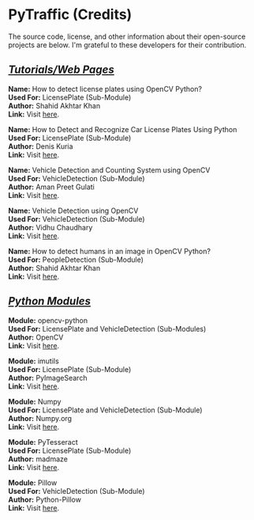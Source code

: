 # PyTraffic (Credits)

The source code, license, and other information about their open-source projects are below. I'm grateful to these developers for their contribution.

## <u><i>Tutorials/Web Pages</i></u>

**Name:** How to detect license plates using OpenCV Python?<br>
**Used For:** LicensePlate (Sub-Module)<br>
**Author:** Shahid Akhtar Khan<br>
**Link:** Visit [here](https://www.tutorialspoint.com/how-to-detect-license-plates-using-opencv-python).<br>

**Name:** How to Detect and Recognize Car License Plates Using Python<br>
**Used For:** LicensePlate (Sub-Module)<br>
**Author:** Denis Kuria<br>
**Link:** Visit [here](https://www.makeuseof.com/python-car-license-plates-detect-and-recognize).<br>

**Name:** Vehicle Detection and Counting System using OpenCV<br>
**Used For:** VehicleDetection (Sub-Module)<br>
**Author:** Aman Preet Gulati<br>
**Link:** Visit [here](https://www.analyticsvidhya.com/blog/2021/12/vehicle-detection-and-counting-system-using-opencv).<br>

**Name:** Vehicle Detection using OpenCV<br>
**Used For:** VehicleDetection (Sub-Module)<br>
**Author:** Vidhu Chaudhary<br>
**Link:** Visit [here](https://www.codingninjas.com/codestudio/library/vehicle-detection-using-opencv).<br>

**Name:** How to detect humans in an image in OpenCV Python?<br>
**Used For:** PeopleDetection (Sub-Module)<br>
**Author:** Shahid Akhtar Khan<br>
**Link:** Visit [here](https://www.tutorialspoint.com/how-to-detect-humans-in-an-image-in-opencv-python).<br>

## <u><i>Python Modules</i></u>

**Module:** opencv-python<br>
**Used For:** LicensePlate and VehicleDetection (Sub-Modules)<br>
**Author:** OpenCV<br>
**Link:** Visit [here](https://github.com/opencv/opencv-python).<br>

**Module:** imutils<br>
**Used For:** LicensePlate (Sub-Module)<br>
**Author:** PyImageSearch<br>
**Link:** Visit [here](https://github.com/PyImageSearch/imutils).<br>

**Module:** Numpy<br>
**Used For:** LicensePlate and VehicleDetection (Sub-Module)<br>
**Author:** Numpy.org<br>
**Link:** Visit [here](https://github.com/numpy/numpy).<br>

**Module:** PyTesseract<br>
**Used For:** LicensePlate (Sub-Module)<br>
**Author:** madmaze<br>
**Link:** Visit [here](https://github.com/madmaze/pytesseract).<br>

**Module:** Pillow<br>
**Used For:** VehicleDetection (Sub-Module)<br>
**Author:** Python-Pillow<br>
**Link:** Visit [here](https://github.com/python-pillow/Pillow).<br>
